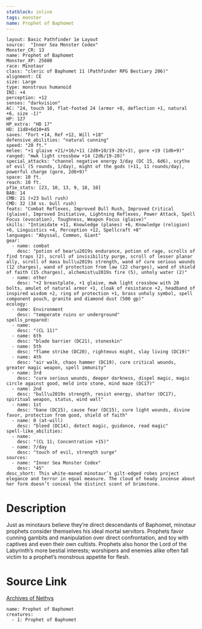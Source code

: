 ```yaml
---
statblock: inline
tags: monster
name: Prophet of Baphomet
---
```

```statblock
layout: Basic Pathfinder 1e Layout
source:  "Inner Sea Monster Codex"
Monster_CR: 13
name: Prophet of Baphomet
Monster_XP: 25600
race: Minotaur
class: "cleric of Baphomet 11 (Pathfinder RPG Bestiary 206)"
alignment: CE
size: Large
type: monstrous humanoid
INI: +4
perception: +12
senses: "darkvision"
AC: "24, touch 10, flat-footed 24 (armor +8, deflection +1, natural +6, size -1)"
HP: 127
HP_extra: "HD 17"
HD: 11d8+6d10+45
saves: "Fort +14, Ref +12, Will +18"
defensive_abilities: "natural cunning"
speed: "20 ft."
melee: "+1 glaive +21/+16/+11 (2d8+10/19-20/×3), gore +19 (1d6+9)"
ranged: "mwk light crossbow +14 (2d6/19-20)"
special_attacks: "channel negative energy 3/day (DC 15, 6d6), scythe of evil (5 rounds, 1/day), might of the gods (+11, 11 rounds/day), powerful charge (gore, 2d6+9)"
space: 10 ft.
reach: 10 ft.
pf1e_stats: [23, 10, 13, 9, 18, 10]
BAB: 14
CMB: 21 (+23 bull rush)
CMD: 32 (34 vs. bull rush)
feats: "Combat Reflexes, Improved Bull Rush, Improved Critical (glaive), Improved Initiative, Lightning Reflexes, Power Attack, Spell Focus (evocation), Toughness, Weapon Focus (glaive)"
skills: "Intimidate +11, Knowledge (planes) +6, Knowledge (religion) +6, Linguistics +4, Perception +12, Spellcraft +8"
languages: "Abyssal, Common, Giant"
gear:
  - name: combat
    desc: "potion of bear\u2019s endurance, potion of rage, scrolls of find traps (2), scroll of invisibility purge, scroll of lesser planar ally, scroll of mass bull\u2019s strength, wand of cure serious wounds (12 charges), wand of protection from law (22 charges), wand of shield of faith (15 charges), alchemist\u2019s fire (5), unholy water (2)"
  - name: other
    desc: "+2 breastplate, +1 glaive, mwk light crossbow with 20 bolts, amulet of natural armor +1, cloak of resistance +2, headband of inspired wisdom +2, ring of protection +1, brass unholy symbol, spell component pouch, granite and diamond dust (500 gp)"
ecology:
  - name: Environment
    desc: "temperate ruins or underground"
spells_prepared:
  - name:
    desc: "(CL 11)"
  - name: 6th
    desc: "blade barrier (DC21), stoneskin"
  - name: 5th
    desc: "flame strike (DC20), righteous might, slay living (DC19)"
  - name: 4th
    desc: "air walk, chaos hammer (DC19), cure critical wounds, greater magic weapon, spell immunity"
  - name: 3rd
    desc: "cure serious wounds, deeper darkness, dispel magic, magic circle against good, meld into stone, mind maze (DC17)"
  - name: 2nd
    desc: "bull\u2019s strength, resist energy, shatter (DC17), spiritual weapon, status, wind wall"
  - name: 1st
    desc: "bane (DC15), cause fear (DC15), cure light wounds, divine favor, protection from good, shield of faith"
  - name: 0 (at-will)
    desc: "bleed (DC14), detect magic, guidance, read magic"
spell-like_abilities:
  - name:
    desc: "(CL 11; Concentration +15)"
  - name: 7/day
    desc: "touch of evil, strength surge"
sources:
  - name: "Inner Sea Monster Codex"
    desc: "45"
desc_short: This white-maned minotaur’s gilt-edged robes project elegance and terror in equal measure. The cloud of heady incense about her form doesn’t conceal the distinct scent of brimstone.
```
# Description
Just as minotaurs believe they’re direct descendants of Baphomet, minotaur prophets consider themselves his ideal mortal servitors. Prophets favor cunning gambits and manipulation over direct confrontation, and toy with captives and even their own cultists. Prophets also honor the Lord of the Labyrinth’s more bestial interests; worshipers and enemies alike often fall victim to a prophet’s monstrous appetite for flesh.
# Source Link
[Archives of Nethys](https://aonprd.com/MonsterDisplay.aspx?ItemName=Prophet%20of%20Baphomet)
```encounter-table
name: Prophet of Baphomet
creatures:
  - 1: Prophet of Baphomet
```
